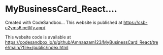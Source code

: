 # MyBusinessCard_React....
Created with CodeSandbox...
This website is published at https://csb-c2yms6.netlify.app/

This website code is available at https://codesandbox.io/s/github/Amnaazam123/MyBusinessCard_React/tree/main/?file=/public/index.html
